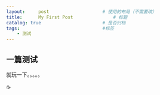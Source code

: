 ```yaml
---
layout:     post   				    # 使用的布局（不需要改）
title:      My First Post 				# 标题 
catalog: true 						# 是否归档
tags:								#标签
    - 测试
---
```


## 一篇测试

就玩一下。。。。。

:coffee: ​

